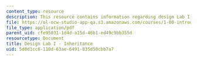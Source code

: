 ```yaml
---
content_type: resource
description: This resource contains information regarding design Lab I - inheritance.
file: https://ol-ocw-studio-app-qa.s3.amazonaws.com/courses/1-00-introduction-to-computers-and-engineering-problem-solving-spring-2012/5d0d1cc6110d63ae6491835d50cbb7a7_MIT1_00S12_Lec_16.pdf
file_type: application/pdf
parent_uid: cfe95031-1d4d-a15d-46b1-ed49c9bb355d
resourcetype: Document
title: Design Lab I - Inheritance
uid: 5d0d1cc6-110d-63ae-6491-835d50cbb7a7
---
```

